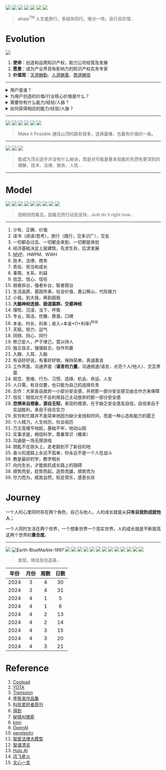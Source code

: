 ![](https://github.com/ipr9/ipr9/assets/163503847/1a31f258-954d-40cb-9fe4-5af193819957)
![](https://github.com/ipr9/ipr9/assets/163503847/813b7efc-dc2c-48d6-b3b9-3cf443b969f1)
![](https://github.com/ipr9/ipr9/assets/163503847/9ccacc09-b042-4367-9653-6f23c23e7fa1)
![](https://github.com/ipr9/ipr9/assets/163503847/dda4e226-3877-49c1-9405-5650e23259ad)
![](https://github.com/ipr9/ipr9/assets/163503847/e28c487d-2830-47bd-8e38-e981f1751fee)
![](https://github.com/ipr9/ipr9/assets/163503847/79319eb5-cf6f-4d11-a289-ba9cc00c2c4d)
![](https://github.com/ipr9/ipr9/assets/163503847/4d6083de-634b-46f6-b895-e7295ee2ee21)
> ahaip<sup>TM</sup> 人生是旅行，多结伴同行，缘分一场，且行且珍惜...

# Evolution

![](https://github.com/ipr9/ipr9/assets/163503847/b5ef24d8-6bd9-43ab-bde3-7856cdfa5f31)
1. **使命**：创造和运用知识产权，助力公司经营及发展
2. **愿景**：成为产业界具有影响力的知识产权实务专家
3. **价值观**：<ins>天道酬勤</ins>、<ins>人道酬善</ins>、<ins>商道酬信</ins>

***

<details>
<summary>用户是谁？</summary>
  <table>
  <tr><td>内部：业务，领导/老板，团队...</td></tr>
  <tr><td>外部：官方/服务机构...</td></tr>
  </table>
</details>

<details>
<summary>为用户创造的价值/行业核心价值是什么？</summary>
  <table>
  <tr><td>风险防控</td></tr>
  <tr><td>商业竞争</td></tr>
  <tr><td>价值运营</td></tr>  
  </table>
</details>

<details>
<summary>需要你有什么能力/经验/人脉？</summary>
  <table>
  <tr><td>高级程序员（技术）</td></tr>
  <tr><td>专利代理师（法律）</td></tr>
  <tr><td>职业经理人（商务）</td></tr>  
  <tr><td>打造高价值专利资产（通信/音视频sep业务）</td></tr>
  <tr><td>欧美印PCT等涉外业务</td></tr>
  <tr><td>IP风险防控</td></tr>  
  <tr><td>许可诉讼案件</td></tr>  
  </table>
</details>

<details>
<summary>如何获得相应的能力/经验/人脉？</summary>
  <table>
  <tr><td>自己就是最好的解决方案，唯手熟尔</td></tr>
  <tr><td>选择维度：行业，公司，领导，机会</td></tr>
  <tr><td>体系/类比：如四位一体、三步六法...插头与插座、登山与布局...</td></tr>  
  <tr><td>价值交换：人生的价值在于奉献，金钱/成功只是价值的副产品，而不是目标</td></tr>
  <tr><td>化繁为简，静水流深，深度思考，积蓄能量，三思而行，整合资源，聚焦于目标及快速达成...</td></tr>
  <tr><td>管理的本质：激发和释放每一个人的善意，通过成就他人来成就自己，从事到人，从实到虚，从近到远，从令到辅</td></tr>  
  <tr><td>信任，支持及授权（欣赏的激励），珍惜缘分，激发善意，导向行动，创造价值</td></tr>  
  <tr><td>日行6千步，夜眠8小时，冥想、R90、脑力，心力，精力（钟摆式），放松的本质：思维模式的切换，一张一弛达之道也</td></tr>  
  <tr><td>痛苦+反思+行动+坚持=成长，成长比成功更重要</td></tr>  
  <tr><td>有才的人–>有用的人–>能成事的人–>有价值的人</td></tr>  
  <tr><td>价值>成长>注意力>时间>金钱</td></tr>  
  </table>
</details>

***

![](https://github.com/ipr9/ipr9/assets/163503847/b537d0b8-e3b7-479f-b524-2b4835613875)
![](https://github.com/ipr9/ipr9/assets/163503847/8fbaae7e-a774-4598-a1f6-377b1e233736)
![](https://github.com/ipr9/ipr9/assets/163503847/bed4e3eb-213b-48c1-b1a6-7e04b060b273)
![](https://github.com/ipr9/ipr9/assets/163503847/6f844307-a264-4071-a1f6-f8144956a549)
![](https://github.com/ipr9/ipr9/assets/163503847/de08b8eb-357c-4cf8-8035-77b1b08d7c6f)
![](https://github.com/ipr9/ipr9/assets/163503847/ff8da39c-6c5f-4b7a-84fe-29a33c5c6f74)
> Make it Possible 通往山顶的路有很多，选择最难、也最有价值的一条。

***

![](https://github.com/ipr9/ipr9/assets/163503847/d348f031-5688-4554-bd72-9b01b16326cb)
![](https://github.com/ipr9/ipr9/assets/163503847/1975c1c1-a35a-44cd-87a8-2a0743241733)
![](https://github.com/ipr9/ipr9/assets/163503847/09ed1ab7-bede-4427-8cb5-5b2f05a3d314)
> 能成为顶尖选手并没有什么秘诀，而是对可能是基本技能的东西有更深刻的理解，技术、法律、商务、人性...

***

# Model

![](https://github.com/ipr9/ipr9/assets/163503847/43e5e89b-dc98-4e9d-8fc0-5ebe28f9bf5b)
![](https://github.com/ipr9/ipr9/assets/163503847/c2a62673-f2bd-41d2-9dca-ff0c0be9234f)
![](https://github.com/ipr9/ipr9/assets/163503847/722a9a9a-aa1f-4c92-ba8c-957f5206a80f)
![](https://github.com/ipr9/ipr9/assets/163503847/a8598fe7-b9ad-47ed-921a-d542d6c284a8)
![](https://github.com/ipr9/ipr9/assets/163503847/74b84f1c-9a40-4314-95d8-60f5a7db080d)
![](https://github.com/ipr9/ipr9/assets/163503847/0c5e1c82-7a8c-467c-9358-67128718a92f)
![](https://github.com/ipr9/ipr9/assets/163503847/3e3df749-fc36-4c9d-947a-fdc376758252)
![](https://github.com/ipr9/ipr9/assets/163503847/3ca41a82-a33c-4834-aa54-8ec3263b7d85)
![](https://github.com/ipr9/ipr9/assets/163503847/67c435e3-f5ee-4a7a-a3e1-40efde98577a)
> 因相信而看见，因看见而行动及坚持，Just do it right now...

***

1. 少有、正确、价值
2. 读书（阅读/思考），旅行（践行，见多识广），交友
3. 一切都会过去、一切都会来到、一切都是体验
4. 经济基础决定上层建筑，先求生存，后求发展
5. [MVP](https://ahamvp.com/)、HWPM、WWH
6. 技术、法律、商务
7. 责任、担当和成长
8. 事情、关系、利益
9. 信念、信心、信任
10. 弱者拆台，强者补台，智者搭台
11. 生活品质、基因传承，社会价值，愚公移山，代际接力
12. 小我，到大我，再到超我
13. **大脑神经连接、肠道菌群、交感神经**
14. 理性、沉浸、当下、呼吸
15. 专业，简洁、优雅、靠谱，口碑
16. 本金、时长、利率；收入=本金*(1+利率)<sup>时长</sup>
17. 天赋，努力、运气
18. 同频、同心、同行
19. 修己安人，严于律己，宽以待人
20. 独立自主，强强联合，协作共赢
21. 入眼、入耳、入脑
22. 有话好好说，有事好好做，保持简单，真诚善良
23. 工作界面、沟通界面（**语言的力量**，沟通频道/语言，点亮个人/他人）、交互界面
24. 观念、思维、行为、习惯、选择、机会、命运、人生
25. 人只需，有且仅要，也只能为自己的选择负责
26. 合作：大家各自放弃一小部分安全感，并把那一部分安全感交由合作方来保障
27. 信任：相信对方不会利用自己主动放弃的那一部分安全感
28. **恐惧来自想象，源自无知**，表现的根源，在于缺乏安全感及自信，自信来自于实战胜利，来自于综合实力
29. 贫穷和忙碌并不是简单地因为缺少金钱和时间，而是一种心态和能力的匮乏
30. 个人精力，人生经历，社会阅历
31. 万丈高楼平地起，基础不牢，地动山摇
32. 实事求是，相信科学，尊重常识（概率） 
33. 沟通是一场无限游戏
34. 钥匙不在锁头上，走老路到不了新目的地
35. 奋斗的道路上永远不孤单，你永远不是一个人在战斗
36. 教是最好的学，教学相长
37. 向内生长，才能抵抗成长路上的阻碍
38. 顺势而安，趁势而起，造势而雄，顺势而为
39. 尽力而为，顺其自然，知足常乐，感恩长存

# Journey

一个人的心里同时存在两个角色，自己与他人，人的成长就是从**只有自我到成就他人**；

一个人同时生活在两个世界，一个想象世界一个现实世界，人的成长就是不断提高这两个世界的**重合度**。

***
![](https://github.com/ipr9/ipr9/assets/163503847/8cd33880-e968-4d44-9570-b7571e6fcec0)
![Earth-BlueMarble-1997](https://github.com/ipr9/ipr9/assets/163503847/31da0108-ba71-4f60-8c02-1d4120a8e801)
![](https://github.com/ipr9/ipr9/assets/163503847/aca770fe-ef29-4095-b471-61e8ad367817)
![](https://github.com/ipr9/ipr9/assets/163503847/92643d26-d2ed-4f33-9ac8-8ddc25164cfd)
![](https://github.com/ipr9/ipr9/assets/163503847/e8ed2438-af46-44f3-9505-a2e6452fe77e)
![](https://github.com/ipr9/ipr9/assets/163503847/be382454-b97f-4106-b5e4-e5f70c49e460)
![](https://github.com/ipr9/ipr9/assets/163503847/05f8a66c-d58b-47a8-a87b-aef2d92c02e0)
![](https://github.com/ipr9/ipr9/assets/163503847/43376ecf-1f3c-480c-b4e4-c0624b3f4202)
![](https://github.com/ipr9/ipr9/assets/163503847/831a9923-41de-4882-b46c-fda6197794fa)
![](https://github.com/ipr9/ipr9/assets/163503847/cc5ef2b2-a8c1-40f9-a84c-eb17612fe68a)
![](https://github.com/ipr9/ipr9/assets/163503847/204ce62d-0704-4d59-b2c0-32c7ab6c04fd)
![](https://github.com/ipr9/ipr9/assets/163503847/6aa8caf8-0ea3-4f81-8ed9-693a7d416a5f)
![](https://github.com/ipr9/ipr9/assets/163503847/33e99e21-06fe-431e-b23a-c384871ab997)
![](https://github.com/ipr9/ipr9/assets/163503847/08daa41a-1679-43f7-a20d-3792a5ad746d)
![](https://github.com/ipr9/ipr9/assets/163503847/20624ce8-94ef-4b3e-9224-085c32739bb6)
> 发现、体验及创造美...

| 年份  | 月份 | 周数 | 日数 |
| ----- |  :------:  |  :------:  | :------:   |
| 2024     | 3       | 4        | 30         |
| 2024     | 3       | 4         | 31         |
| 2024     | 4       | 1         | 5         |
| 2024     | 4       | 1         | 6         |
| 2024     | 4       | 2         | 13         |
| 2024     | 4       | 2         | 14         |
| 2024     | 4       | 3         | 15         |
| 2024     | 4       | 3         | 20         |
| 2024     | 4       | 3         | 21         |

# Reference

1. [Coolpad](https://coolpad.com/#/)
2. [YOTA](https://news.mydrivers.com/1/549/549071.htm)
3. [Transsion](https://transsion.com/)
4. [李笑来作品集](http://lixiaolai.com/#/)
5. [科技爱好者周刊](https://github.com/ruanyf/weekly)
6. [得到](https://www.dedao.cn/)
7. [秘塔AI搜索](https://metaso.cn/)
8. [kimi](https://kimi.moonshot.cn/)
9. [OpenAI](https://chat.openai.com/)
10. [perplexity](https://www.perplexity.ai/)
11. [智爱法律大模型](https://www.zhiexa.com/index)
12. [智谱清言](https://chatglm.cn/main/alltoolsdetail)
13. [Hulu AI](https://h5.cxyhub.com/home)
14. [讯飞星火](https://xinghuo.xfyun.cn/)
15. [文心一言](https://yiyan.baidu.com/)
